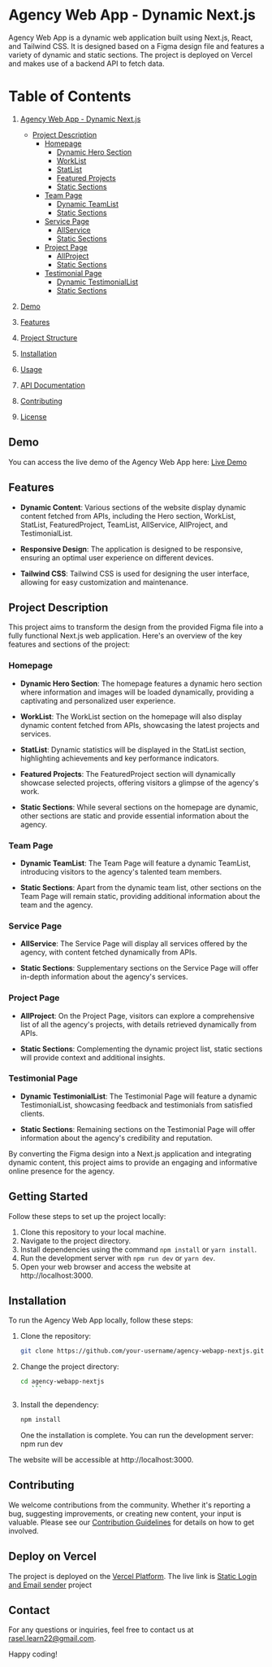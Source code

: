 # Agency Web App - Dynamic Next.js

Agency Web App is a dynamic web application built using Next.js, React, and Tailwind CSS. It is designed based on a Figma design file and features a variety of dynamic and static sections. The project is deployed on Vercel and makes use of a backend API to fetch data.

# Table of Contents

1. [Agency Web App - Dynamic Next.js](#agency-web-app---dynamic-nextjs)

   - [Project Description](#project-description)
     - [Homepage](#homepage)
       - [Dynamic Hero Section](#dynamic-hero-section)
       - [WorkList](#worklist)
       - [StatList](#statlist)
       - [Featured Projects](#featured-projects)
       - [Static Sections](#static-sections)
     - [Team Page](#team-page)
       - [Dynamic TeamList](#dynamic-teamlist)
       - [Static Sections](#static-sections-1)
     - [Service Page](#service-page)
       - [AllService](#allservice)
       - [Static Sections](#static-sections-2)
     - [Project Page](#project-page)
       - [AllProject](#allproject)
       - [Static Sections](#static-sections-3)
     - [Testimonial Page](#testimonial-page)
       - [Dynamic TestimonialList](#dynamic-testimoniallist)
       - [Static Sections](#static-sections-4)

2. [Demo](#demo)
3. [Features](#features)
4. [Project Structure](#project-structure)
5. [Installation](#installation)
6. [Usage](#usage)
7. [API Documentation](#api-documentation)
8. [Contributing](#contributing)
9. [License](#license)

## Demo

You can access the live demo of the Agency Web App here: [Live Demo](https://agency-webapp-nextjs.vercel.app/)

## Features

- **Dynamic Content**: Various sections of the website display dynamic content fetched from APIs, including the Hero section, WorkList, StatList, FeaturedProject, TeamList, AllService, AllProject, and TestimonialList.

- **Responsive Design**: The application is designed to be responsive, ensuring an optimal user experience on different devices.

- **Tailwind CSS**: Tailwind CSS is used for designing the user interface, allowing for easy customization and maintenance.

## Project Description

This project aims to transform the design from the provided Figma file into a fully functional Next.js web application. Here's an overview of the key features and sections of the project:

### Homepage

- **Dynamic Hero Section**: The homepage features a dynamic hero section where information and images will be loaded dynamically, providing a captivating and personalized user experience.

- **WorkList**: The WorkList section on the homepage will also display dynamic content fetched from APIs, showcasing the latest projects and services.

- **StatList**: Dynamic statistics will be displayed in the StatList section, highlighting achievements and key performance indicators.

- **Featured Projects**: The FeaturedProject section will dynamically showcase selected projects, offering visitors a glimpse of the agency's work.

- **Static Sections**: While several sections on the homepage are dynamic, other sections are static and provide essential information about the agency.

### Team Page

- **Dynamic TeamList**: The Team Page will feature a dynamic TeamList, introducing visitors to the agency's talented team members.

- **Static Sections**: Apart from the dynamic team list, other sections on the Team Page will remain static, providing additional information about the team and the agency.

### Service Page

- **AllService**: The Service Page will display all services offered by the agency, with content fetched dynamically from APIs.

- **Static Sections**: Supplementary sections on the Service Page will offer in-depth information about the agency's services.

### Project Page

- **AllProject**: On the Project Page, visitors can explore a comprehensive list of all the agency's projects, with details retrieved dynamically from APIs.

- **Static Sections**: Complementing the dynamic project list, static sections will provide context and additional insights.

### Testimonial Page

- **Dynamic TestimonialList**: The Testimonial Page will feature a dynamic TestimonialList, showcasing feedback and testimonials from satisfied clients.

- **Static Sections**: Remaining sections on the Testimonial Page will offer information about the agency's credibility and reputation.

By converting the Figma design into a Next.js application and integrating dynamic content, this project aims to provide an engaging and informative online presence for the agency.

## Getting Started

Follow these steps to set up the project locally:

1. Clone this repository to your local machine.
2. Navigate to the project directory.
3. Install dependencies using the command `npm install` or `yarn install`.
4. Run the development server with `npm run dev` or `yarn dev`.
5. Open your web browser and access the website at http://localhost:3000.

## Installation

To run the Agency Web App locally, follow these steps:

1. Clone the repository:

   ```bash
   git clone https://github.com/your-username/agency-webapp-nextjs.git
   ```

2. Change the project directory:

   ````bash
   cd agency-webapp-nextjs
      ```

   ````

3. Install the dependency:

   ```bash
   npm install
   ```

   One the installation is complete. You can run the development server: npm run dev

The website will be accessible at http://localhost:3000.

## Contributing

We welcome contributions from the community. Whether it's reporting a bug, suggesting improvements, or creating new content, your input is valuable. Please see our [Contribution Guidelines](CONTRIBUTING.md) for details on how to get involved.

## Deploy on Vercel

The project is deployed on the [Vercel Platform](https://vercel.com).
The live link is [Static Login and Email sender](https://agency-webapp-nextjs.vercel.app/) project

## Contact

For any questions or inquiries, feel free to contact us at [rasel.learn22@gmail.com](mailto:rasel.learn22@gmail.com).

Happy coding!
